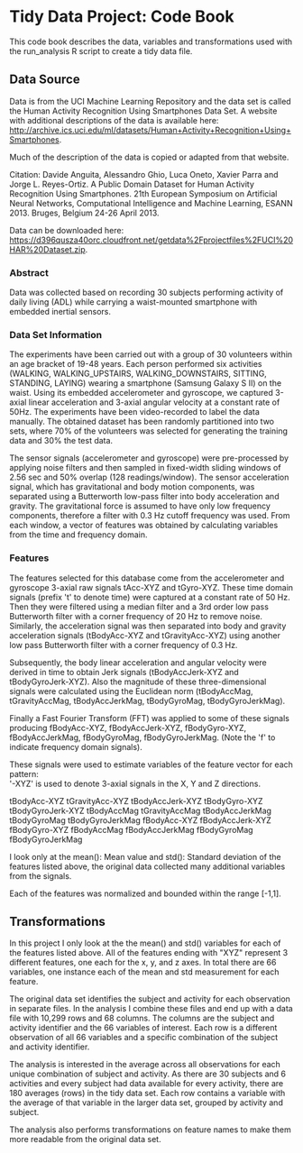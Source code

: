 # Tidy Data Project: Code Book

This code book describes the data, variables and transformations used with the run_analysis R script to create a tidy data file.

## Data Source

Data is from the UCI Machine Learning Repository and the data set is called the Human Activity Recognition Using Smartphones Data Set.  A website with additional descriptions of the data is available here: http://archive.ics.uci.edu/ml/datasets/Human+Activity+Recognition+Using+Smartphones.  

Much of the description of the data is copied or adapted from that website.

Citation: Davide Anguita, Alessandro Ghio, Luca Oneto, Xavier Parra and Jorge L. Reyes-Ortiz. A Public Domain Dataset for Human Activity Recognition Using Smartphones. 21th European Symposium on Artificial Neural Networks, Computational Intelligence and Machine Learning, ESANN 2013. Bruges, Belgium 24-26 April 2013.

Data can be downloaded here: https://d396qusza40orc.cloudfront.net/getdata%2Fprojectfiles%2FUCI%20HAR%20Dataset.zip.

### Abstract 

Data was collected based on recording 30 subjects performing activity of daily living (ADL) while carrying a waist-mounted smartphone with embedded inertial sensors.

### Data Set Information

The experiments have been carried out with a group of 30 volunteers within an age bracket of 19-48 years. Each person performed six activities (WALKING, WALKING_UPSTAIRS, WALKING_DOWNSTAIRS, SITTING, STANDING, LAYING) wearing a smartphone (Samsung Galaxy S II) on the waist. Using its embedded accelerometer and gyroscope, we captured 3-axial linear acceleration and 3-axial angular velocity at a constant rate of 50Hz. The experiments have been video-recorded to label the data manually. The obtained dataset has been randomly partitioned into two sets, where 70% of the volunteers was selected for generating the training data and 30% the test data. 

The sensor signals (accelerometer and gyroscope) were pre-processed by applying noise filters and then sampled in fixed-width sliding windows of 2.56 sec and 50% overlap (128 readings/window). The sensor acceleration signal, which has gravitational and body motion components, was separated using a Butterworth low-pass filter into body acceleration and gravity. The gravitational force is assumed to have only low frequency components, therefore a filter with 0.3 Hz cutoff frequency was used. From each window, a vector of features was obtained by calculating variables from the time and frequency domain.

### Features

The features selected for this database come from the accelerometer and gyroscope 3-axial raw signals tAcc-XYZ and tGyro-XYZ. These time domain signals (prefix 't' to denote time) were captured at a constant rate of 50 Hz. Then they were filtered using a median filter and a 3rd order low pass Butterworth filter with a corner frequency of 20 Hz to remove noise. Similarly, the acceleration signal was then separated into body and gravity acceleration signals (tBodyAcc-XYZ and tGravityAcc-XYZ) using another low pass Butterworth filter with a corner frequency of 0.3 Hz. 

Subsequently, the body linear acceleration and angular velocity were derived in time to obtain Jerk signals (tBodyAccJerk-XYZ and tBodyGyroJerk-XYZ). Also the magnitude of these three-dimensional signals were calculated using the Euclidean norm (tBodyAccMag, tGravityAccMag, tBodyAccJerkMag, tBodyGyroMag, tBodyGyroJerkMag). 

Finally a Fast Fourier Transform (FFT) was applied to some of these signals producing fBodyAcc-XYZ, fBodyAccJerk-XYZ, fBodyGyro-XYZ, fBodyAccJerkMag, fBodyGyroMag, fBodyGyroJerkMag. (Note the 'f' to indicate frequency domain signals). 

These signals were used to estimate variables of the feature vector for each pattern:  
'-XYZ' is used to denote 3-axial signals in the X, Y and Z directions.

tBodyAcc-XYZ
tGravityAcc-XYZ
tBodyAccJerk-XYZ
tBodyGyro-XYZ
tBodyGyroJerk-XYZ
tBodyAccMag
tGravityAccMag
tBodyAccJerkMag
tBodyGyroMag
tBodyGyroJerkMag
fBodyAcc-XYZ
fBodyAccJerk-XYZ
fBodyGyro-XYZ
fBodyAccMag
fBodyAccJerkMag
fBodyGyroMag
fBodyGyroJerkMag

I look only at the mean(): Mean value and std(): Standard deviation of the features listed above, the original data collected many additional variables from the signals.

Each of the features was normalized and bounded within the range [-1,1].

## Transformations

In this project I only look at the the mean() and std() variables for each of the features listed above.  All of the features ending with "XYZ" represent 3 different features, one each for the x, y, and z axes.  In total there are 66 variables, one instance each of the mean and std measurement for each feature.

The original data set identifies the subject and activity for each observation in separate files.  In the analysis I combine these files and end up with a data file with 10,299 rows and 68 columns.  The columns are the subject and activity identifier and the 66 variables of interest.  Each row is a different observation of all 66 variables and a specific combination of the subject and activity identifier.

The analysis is interested in the average across all observations for each unique combination of subject and activity.  As there are 30 subjects and 6 activities and every subject had data available for every activity, there are 180 averages (rows) in the tidy data set.  Each row contains a variable with the average of that variable in the larger data set, grouped by activity and subject.

The analysis also performs transformations on feature names to make them more readable from the original data set.
